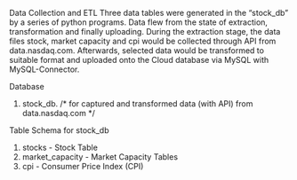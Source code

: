 Data Collection and ETL
Three data tables were generated in the “stock_db” by a series of python programs.  Data flew from the state of extraction, transformation and finally uploading. During the extraction stage, the data files stock, market capacity and cpi would be collected through API from data.nasdaq.com.  Afterwards, selected data would be transformed to suitable format and uploaded onto the Cloud database via MySQL with MySQL-Connector.  

Database
1.	stock_db. /* for captured and transformed data (with API) from data.nasdaq.com */

Table Schema for stock_db
1.	stocks - Stock Table
2.	market_capacity - Market Capacity Tables
3.	cpi - Consumer Price Index (CPI)
